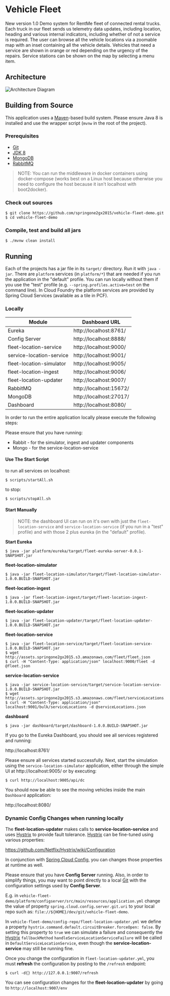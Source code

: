 Vehicle Fleet
=============
New version 1.0
Demo system for RentMe fleet of connected rental trucks. Each truck in
our fleet sends us telemetry data updates, including location, heading
and various internal indicators, including whether of not a service is
required. The user can browse all the vehicle locations via a zoomable
map with an inset containing all the vehicle details. Vehicles that
need a service are shown in orange or red depending on the urgency of
the repairs. Service stations can be shown on the map by selecting a
menu item.

## Architecture

![Architecture Diagram](https://raw.githubusercontent.com/springone2gx2015/vehicle-fleet-demo/master/architecture.png)

## Building from Source

This application uses a [Maven][]-based build system. Please ensure
Java 8 is installed and use the wrapper script (`mvnw` in the root of
the project).

### Prerequisites

* [Git][]
* [JDK 8][]
* [MongoDB][]
* [RabbitMQ][]

> NOTE: You can run the middleware in docker containers using
> docker-compose (works best on a Linux host because otherwise you
> need to configure the host because it isn't localhost with
> boot2docker).

### Check out sources

	$ git clone https://github.com/springone2gx2015/vehicle-fleet-demo.git
    $ cd vehicle-fleet-demo

### Compile, test and build all jars

	$ ./mvnw clean install

## Running

Each of the projects has a jar file in its `target/` directory. Run it
with `java -jar`. There are `platform` services (in `platform/*`) that
are needed if you run the application in the "default" profile. You
can run locally without them if you use the "test" profile
(e.g. `--spring.profiles.active=test` on the command line). In Cloud
Foundry the platform services are provided by Spring Cloud Services
(available as a tile in PCF).

### Locally

| Module                     | Dashboard URL                   |
|----------------------------|---------------------------------|
| Eureka                     | http://localhost:8761/          |
| Config Server              | http://localhost:8888/          |
| fleet-location-service     | http://localhost:9000/          |
| service-location-service   | http://localhost:9001/          |
| fleet-location-simulator   | http://localhost:9005/          |
| fleet-location-ingest      | http://localhost:9006/          |
| fleet-location-updater     | http://localhost:9007/          |
| RabbitMQ                   | http://localhost:15672/         |
| MongoDB                    | http://localhost:27017/         |
| Dashboard                  | http://localhost:8080/          |

In order to run the entire application locally please execute the following steps:

Please ensure that you have running:

* Rabbit - for the simulator, ingest and updater components
* Mongo - for the service-location-service

#### Use The Start Script

to run all services on localhost:

    $ scripts/startAll.sh

to stop:

    $ scripts/stopAll.sh
	
#### Start Manually	  

> NOTE: the dashboard UI can run on it's own with just the
> `fleet-location-service` and `service-location-service` (if you run
> in a "test" profile) and with those 2 plus eureka (in the "default"
> profile).

**Start Eureka**

	$ java -jar platform/eureka/target/fleet-eureka-server-0.0.1-SNAPSHOT.jar

**fleet-location-simulator**

	$ java -jar fleet-location-simulator/target/fleet-location-simulator-1.0.0.BUILD-SNAPSHOT.jar

**fleet-location-ingest**

	$ java -jar fleet-location-ingest/target/fleet-location-ingest-1.0.0.BUILD-SNAPSHOT.jar

**fleet-location-updater**

	$ java -jar fleet-location-updater/target/fleet-location-updater-1.0.0.BUILD-SNAPSHOT.jar

**fleet-location-service**

	$ java -jar fleet-location-service/target/fleet-location-service-1.0.0.BUILD-SNAPSHOT.jar
	$ wget http://assets.springone2gx2015.s3.amazonaws.com/fleet/fleet.json
	$ curl -H "Content-Type: application/json" localhost:9000/fleet -d @fleet.json

**service-location-service**

	$ java -jar service-location-service/target/service-location-service-1.0.0.BUILD-SNAPSHOT.jar
	$ wget http://assets.springone2gx2015.s3.amazonaws.com/fleet/serviceLocations.json
	$ curl -H "Content-Type: application/json" localhost:9001/bulk/serviceLocations -d @serviceLocations.json

**dashboard**

	$ java -jar dashboard/target/dashboard-1.0.0.BUILD-SNAPSHOT.jar

If you go to the Eureka Dashboard, you should see all services registered and running:

http://localhost:8761/

Please ensure all services started successfully. Next, start the simulation using
the `service-location-simulator` application, either through the simple UI at http://localhost:9005/
or by executing:

	$ curl http://localhost:9005/api/dc

You should now be able to see the moving vehicles inside the main `Dashboard` application:

http://localhost:8080/

### Dynamic Config Changes when running locally

The **fleet-location-updater** makes calls to **service-location-service** and uses
[Hystrix][] to provide fault tolerance. [Hystrix][] can be fine-tuned using various properties:

https://github.com/Netflix/Hystrix/wiki/Configuration

In conjunction with [Spring Cloud Config][], you can changes those properties at runtime as well.

Please ensure that you have **Config Server** running. Also, in order to simplify things,
you may want to point directly to a local [Git][] with the configuration settings used by **Config Server**.

E.g. in `vehicle-fleet-demo/platform/configserver/src/main/resources/application.yml`
change the value of property `spring.cloud.config.server.git.uri` to your local repo such as:
`file://${HOME}/dev/git/vehicle-fleet-demo`.

In `vehicle-fleet-demo/config-repo/fleet-location-updater.yml` we define a property
`hystrix.command.default.circuitBreaker.forceOpen: false`. By setting this property to `true`
we can simulate a failure and consequently the [Hystrix][] `fallbackMethod` `handleServiceLocationServiceFailure` will
be called in `DefaultServiceLocationService`, even though the **service-location-service** may still be running fine.

Once you change the configuration in `fleet-location-updater.yml`, you must **refresh** the
configuration by posting to the `/refresh` endpoint:

	$ curl -d{} http://127.0.0.1:9007/refresh

You can see configuration changes for the **fleet-location-updater** by going to `http://localhost:9007/env`

[Git]: https://help.github.com/articles/set-up-git/
[Hystrix]: https://github.com/Netflix/Hystrix
[JDK 8]: http://www.oracle.com/technetwork/java/javase/downloads
[Maven]: https://maven.apache.org/
[MongoDB]: https://www.mongodb.org/
[RabbitMQ]: https://www.rabbitmq.com/
[Spring Cloud Config]: http://cloud.spring.io/spring-cloud-config/
